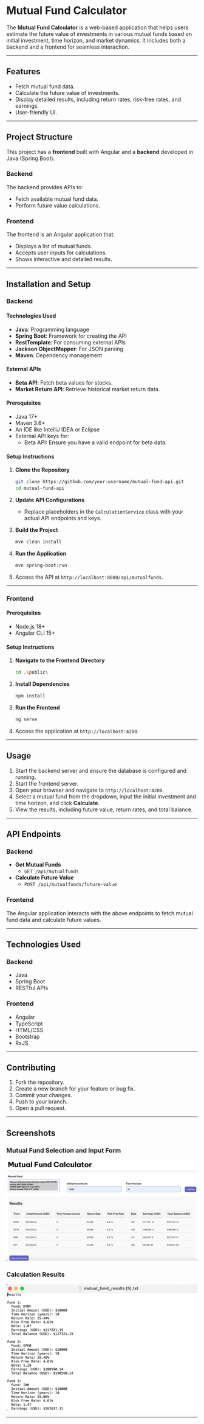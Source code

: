 # Mutual Fund Calculator

The **Mutual Fund Calculator** is a web-based application that helps users estimate the future value of investments in various mutual funds based on initial investment, time horizon, and market dynamics. It includes both a backend and a frontend for seamless interaction.

---

## Features
- Fetch mutual fund data.
- Calculate the future value of investments.
- Display detailed results, including return rates, risk-free rates, and earnings.
- User-friendly UI.

---

## Project Structure
This project has a **frontend** built with Angular and a **backend** developed in Java (Spring Boot).

### Backend
The backend provides APIs to:
- Fetch available mutual fund data.
- Perform future value calculations.

### Frontend
The frontend is an Angular application that:
- Displays a list of mutual funds.
- Accepts user inputs for calculations.
- Shows interactive and detailed results.

---

## Installation and Setup

### Backend

#### Technologies Used
- **Java**: Programming language
- **Spring Boot**: Framework for creating the API
- **RestTemplate**: For consuming external APIs
- **Jackson ObjectMapper**: For JSON parsing
- **Maven**: Dependency management

#### External APIs
- **Beta API**: Fetch beta values for stocks.
- **Market Return API**: Retrieve historical market return data.

#### Prerequisites
- Java 17+
- Maven 3.6+
- An IDE like IntelliJ IDEA or Eclipse
- External API keys for:
  - Beta API: Ensure you have a valid endpoint for beta data.

#### Setup Instructions

1. **Clone the Repository**
   ```bash
   git clone https://github.com/your-username/mutual-fund-api.git
   cd mutual-fund-api
   ```

2. **Update API Configurations**
   - Replace placeholders in the `CalculationService` class with your actual API endpoints and keys.

3. **Build the Project**
   ```bash
   mvn clean install
   ```

4. **Run the Application**
   ```bash
   mvn spring-boot:run
   ```

5. Access the API at `http://localhost:8080/api/mutualfunds`.

---

### Frontend

#### Prerequisites
- Node.js 18+
- Angular CLI 15+

#### Setup Instructions
1. **Navigate to the Frontend Directory**
   ```bash
   cd .\public\
   ```

2. **Install Dependencies**
   ```bash
   npm install
   ```

3. **Run the Frontend**
   ```bash
   ng serve
   ```

4. Access the application at `http://localhost:4200`.

---

## Usage
1. Start the backend server and ensure the database is configured and running.
2. Start the frontend server.
3. Open your browser and navigate to `http://localhost:4200`.
4. Select a mutual fund from the dropdown, input the initial investment and time horizon, and click **Calculate**.
5. View the results, including future value, return rates, and total balance.

---

## API Endpoints

### Backend
- **Get Mutual Funds**
  - `GET /api/mutualfunds`
- **Calculate Future Value**
  - `POST /api/mutualfunds/future-value`

### Frontend
The Angular application interacts with the above endpoints to fetch mutual fund data and calculate future values.

---

## Technologies Used

### Backend
- Java
- Spring Boot
- RESTful APIs

### Frontend
- Angular
- TypeScript
- HTML/CSS
- Bootstrap
- RxJS

---

## Contributing
1. Fork the repository.
2. Create a new branch for your feature or bug fix.
3. Commit your changes.
4. Push to your branch.
5. Open a pull request.


---

## Screenshots

### Mutual Fund Selection and Input Form
![Mutual Fund Selection and Input Form](images/input_1.png)

### Calculation Results
![Calculation Results](images/output.png)

---

